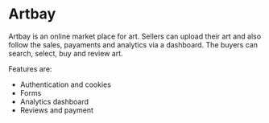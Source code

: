# Artbay

Artbay is an online market place for art. Sellers can upload their art and also follow the sales, payaments and analytics via a dashboard. The buyers can search, select, buy and review art. 

Features are:
- Authentication and cookies
- Forms
- Analytics dashboard
- Reviews and payment

